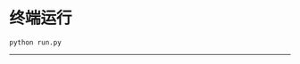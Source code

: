 # 终端运行

```shell
python run.py
```
*******************************************************************************************************************************************************************************************************************************************************************************************************************************************************************************************************************************************************************************************************************************************************************************************************************************************************************************************************************************************************************************************************************************************************